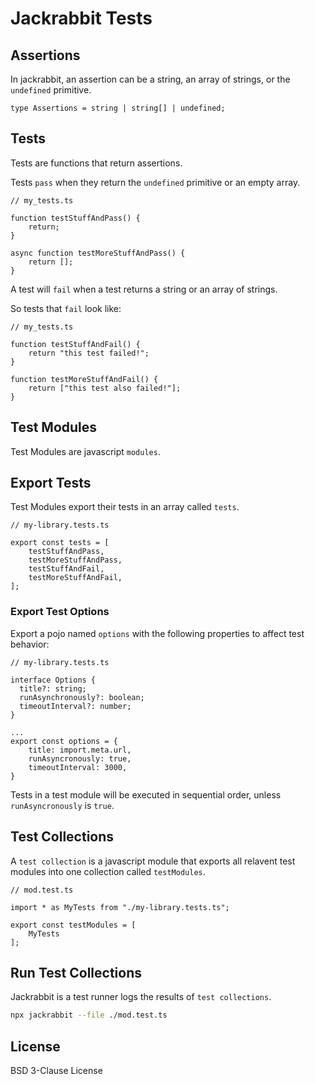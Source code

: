 # Jackrabbit Tests

## Assertions

In jackrabbit, an assertion can be a string, an array of strings, or the `undefined` primitive.

```TS
type Assertions = string | string[] | undefined;
```

## Tests

Tests are functions that return assertions.

Tests `pass` when they return the `undefined` primitive or an empty array.

```TS
// my_tests.ts

function testStuffAndPass() {
	return;
}

async function testMoreStuffAndPass() {
	return [];
}
```

A test will `fail` when a test returns a string or an array of strings.

So tests that `fail` look like:

```TS
// my_tests.ts

function testStuffAndFail() {
	return "this test failed!";
}

function testMoreStuffAndFail() {
	return ["this test also failed!"];
}
```

## Test Modules

Test Modules are javascript `modules`.

## Export Tests

Test Modules export their tests in an array called `tests`.

```TS
// my-library.tests.ts

export const tests = [
	testStuffAndPass,
	testMoreStuffAndPass,
	testStuffAndFail,
	testMoreStuffAndFail,
];
```

### Export Test Options

Export a pojo named `options` with the following properties to affect test behavior:

```TS
// my-library.tests.ts

interface Options {
  title?: string;
  runAsynchronously?: boolean;
  timeoutInterval?: number;
}

...
export const options = {
	title: import.meta.url,
	runAsyncronously: true,
	timeoutInterval: 3000,
}
```

Tests in a test module will be executed in sequential order, unless `runAsyncronously` is `true`.

## Test Collections

A `test collection` is a javascript module that exports all relavent test modules into one collection called `testModules`.

```TS
// mod.test.ts

import * as MyTests from "./my-library.tests.ts";

export const testModules = [
	MyTests
];
```

## Run Test Collections

Jackrabbit is a test runner logs the results of `test collections`.

```sh
npx jackrabbit --file ./mod.test.ts
```

## License

BSD 3-Clause License
